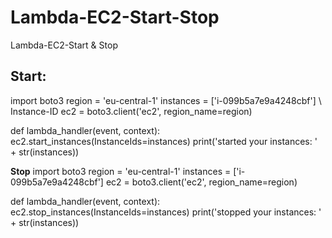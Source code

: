 # Lambda-EC2-Start-Stop
Lambda-EC2-Start &amp; Stop


**Start:**
------
import boto3
region = 'eu-central-1' 
instances = ['i-099b5a7e9a4248cbf']                         \\ Instance-ID
ec2 = boto3.client('ec2', region_name=region)

def lambda_handler(event, context):
    ec2.start_instances(InstanceIds=instances)
    print('started your instances: ' + str(instances))


**Stop**
import boto3
region = 'eu-central-1'
instances = ['i-099b5a7e9a4248cbf']
ec2 = boto3.client('ec2', region_name=region)

def lambda_handler(event, context):
    ec2.stop_instances(InstanceIds=instances)
    print('stopped your instances: ' + str(instances))
